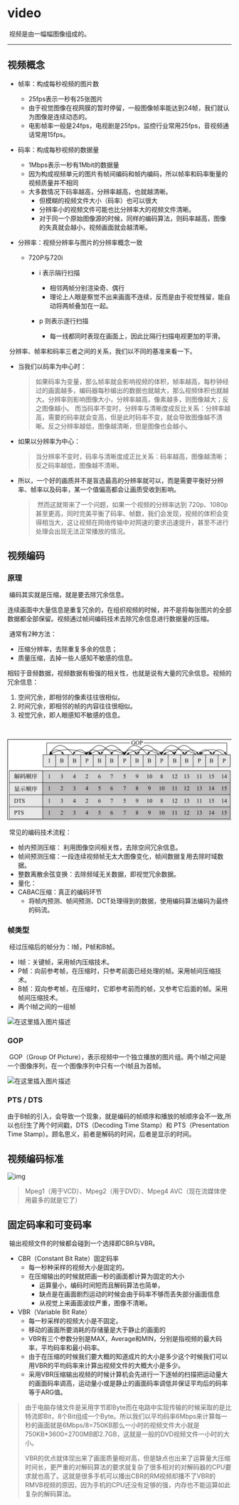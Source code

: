 # video

​		视频是由一幅幅图像组成的。

---

## 视频概念

- 帧率：构成每秒视频的图片数

  - 25fps表示一秒有25张图片
  - 由于视觉图像在视网膜的暂时停留，一般图像帧率能达到24帧，我们就认为图像是连续动态的。
  - 电影帧率一般是24fps，电视剧是25fps，监控行业常用25fps，音视频通话常用15fps。
- 码率：构成每秒视频的数据量
  - 1Mbps表示一秒有1Mbit的数据量
  - 因为构成视频单元的图片有帧间编码和帧内编码，所以帧率和码率衡量的视频质量并不相同
  - 大多数情况下码率越高，分辨率越高，也就越清晰。
    - 但模糊的视频文件大小（码率）也可以很大
    - 分辨率小的视频文件可能也比分辨率大的视频文件清晰。
    - 对于同一个原始图像源的时候，同样的编码算法，则码率越高，图像的失真就会越小，视频画面就会越清晰。

- 分辨率：视频分辨率与图片的分辨率概念一致
  - 720P与720i
    - i 表示隔行扫描
      - 相邻两帧分别渲染奇、偶行
      - 理论上人眼是察觉不出来画面不连续，反而是由于视觉残留，能自动将两帧叠加在一起。

    - p 则表示逐行扫描
      - 每一线都同时表现在画面上，因此比隔行扫描电视更加的平滑。




​	分辨率、帧率和码率三者之间的关系，我们以不同的基准来看一下。

- 当我们以码率为中心时：

  > 如果码率为变量，那么帧率就会影响视频的体积，帧率越高，每秒钟经过的画面越多，编码器每秒编出的数据也就越大，那么视频体积也就越大。分辨率则影响图像大小，分辨率越高，像素越多，则图像越大；反之图像越小。
  > 而当码率不变时，分辨率与清晰度成反比关系：分辨率越高，需要的码率就会变高，但是此时码率不变，就会导致图像越不清晰。反之分辨率越低，图像越清晰，但是图像也会越小。

- 如果以分辨率为中心：

  > 当分辨率不变时，码率与清晰度成正比关系：码率越高，图像越清晰；反之码率越低，图像越不清晰。

- 所以，一个好的画质并不是盲选最高的分辨率就可以，而是需要平衡好分辨率、帧率以及码率，某一个值偏高都会让画质受收到影响。

  > ​		然而这就带来了一个问题，如果一个视频的分辨率达到 720p、1080p 甚至更高，同时完美平衡了码率、帧数，我们会发现，视频的体积会变得相当大，这让视频在网络传输中对网速的要求迅速提升，甚至不进行处理会出现无法正常播放的情况。



## 视频编码

### 原理

​		编码其实就是压缩，就是要去除冗余信息。

​		连续画面中大量信息是重复冗余的，在组织视频的时候，并不是将每张图片的全部数据都全部保留。视频通过帧间编码技术去除冗余信息进行数据量的压缩。

​		通常有2种方法：

- 压缩分辨率，去除重复多余的信息；
- 质量压缩，去掉一些人感知不敏感的信息。

​		相较于音频数据，视频数据有极强的相关性，也就是说有大量的冗余信息。视频的冗余信息：

1. 空间冗余，即相邻的像素往往很相似。
2. 时间冗余，即相邻的帧的内容往往很相似。
3. 视觉冗余，即人眼感知不敏感的信息。

​	

![image-20220821235406691](https://raw.githubusercontent.com/Mocearan/picgo-server/main/image-20220821235406691.png)

​		常见的编码技术流程：

- 帧内预测压缩： 利用图像空间相关性，去除空间冗余信息。
- 帧间预测压缩：一段连续视频帧无太大图像变化，帧间数据复用去除时域数据。
- 整数离散余弦变换：去除频域无关数据，即视觉冗余数据。
- 量化：
- CABAC压缩：真正的编码环节
  - 将帧内预测、帧间预测、DCT处理得到的数据，使用编码算法编码为最终的码流。



### 帧类型

​		经过压缩后的帧分为：I帧，P帧和B帧。

- I帧：关键帧，采用帧内压缩技术。
- P帧：向前参考帧，在压缩时，只参考前面已经处理的帧。采用帧间压缩技术。
- B帧：双向参考帧，在压缩时，它即参考前而的帧，又参考它后面的帧。采用帧间压缩技术。
- 两个I帧之间的一组帧

![在这里插入图片描述](https://img-blog.csdnimg.cn/img_convert/2d11ae3d85b2bd5b0bb18da7a68cad87.png#pic_center)



### GOP

​		GOP（Group Of Picture），表示视频中一个独立播放的图片组。两个I帧之间是一个图像序列，在一个图像序列中只有一个I帧且为首帧。

![在这里插入图片描述](https://img-blog.csdnimg.cn/img_convert/2d11ae3d85b2bd5b0bb18da7a68cad87.png#pic_center)

### PTS / DTS

​		由于B帧的引入，会导致一个现象，就是编码的帧顺序和播放的帧顺序会不一致,所以也衍生了两个时间戳，DTS（Decoding Time Stamp）和 PTS（Presentation Time Stamp）。顾名思义，前者是解码的时间，后者是显示的时间。



## 视频编码标准

![img](https://img-blog.csdn.net/20170710154519093)

> Mpeg1（用于VCD）、Mpeg2（用于DVD）、Mpeg4 AVC（现在流媒体使用最多的就是它了）

## 固定码率和可变码率

​		输出视频文件的时候都会碰到一个选择即CBR与VBR。

- CBR（Constant Bit Rate）固定码率
  - 每一秒种采样的视频大小是固定的。
  - 在压缩输出的时候就把画一秒的画面都计算为固定的大小
    - 运算量小，编码时间短而且解码算法也简单，
    - 缺点是在画面剧烈运动的时候会由于码率不够而丢失部分画面信息
    - 从视觉上来画面波纹严重，图像不清晰。
- VBR（Variable Bit Rate）
  - 每一秒采样的视频大小是不固定。
  - 移动的画面所要消耗的存储量是大于静止的画面的
  - VBR有三个参数分别是MAX，Average和MIN，分别是指视频的最大码率，平均码率和最小码率。
  - 由于在压缩的时候我们要大概的知道成片的大小是多少这个时候我们可以用VBR的平均码率来计算出视频文件的大概大小是多少。
  - 采用VBR压缩输出视频的时候计算机会先进行一下逐帧的扫描把运动量大的画面码率调高，运动量小或是静止的画面码率调低并保证平均后的码率等于ARG值。

> 由于电脑存储文件是采用字节即Byte而在电路中实现传输的时候采取的是比特流即Bit，8个Bit组成一个Byte。所以我们以平均码率6Mbps来计算每一秒的画面就是6Mbps/8=750KB那么一小时的视频文件大小就是750KB*3600=2700MB即2.7GB，这就是一般的DVD视频文件一小时的大小。
>
> VBR的优点就体现出来了画面质量相对高，但是缺点也出来了运算量大压缩时间长，更严重的对解码算法的要求就复杂了很多相对的对解码器的CPU要求就也高了。这就是很多手机可以播出CBR的RM视频却播不了VBR的RMVB视频的原因，因为手机的CPU还没有足够的强，内存也不能运算如此复杂的解码算法。

